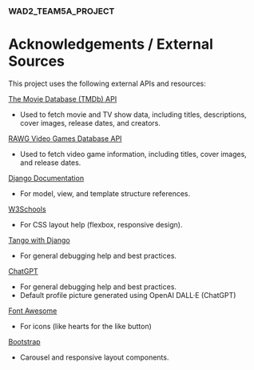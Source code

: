 ### WAD2_TEAM5A_PROJECT
# Acknowledgements / External Sources
This project uses the following external APIs and resources:

[The Movie Database (TMDb) API](https://developer.themoviedb.org/reference/intro/getting-started)
- Used to fetch movie and TV show data, including titles, descriptions, cover images, release dates, and creators.

[RAWG Video Games Database API](https://api.rawg.io/docs/)
- Used to fetch video game information, including titles, cover images, and release dates.

[Django Documentation](https://docs.djangoproject.com/en/4.2/)
- For model, view, and template structure references.

[W3Schools](https://www.w3schools.com/css/)
- For CSS layout help (flexbox, responsive design).

[Tango with Django](https://www.tangowithdjango.com/) 
- For general debugging help and best practices.

[ChatGPT](https://chat.openai.com/)
- For general debugging help and best practices.
- Default profile picture generated using OpenAI DALL·E (ChatGPT)

[Font Awesome](https://fontawesome.com/)
- For icons (like hearts for the like button)

[Bootstrap](https://getbootstrap.com/)
- Carousel and responsive layout components.